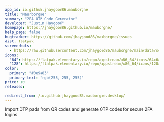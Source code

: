 ```yaml
---
app_id: io.github.jhaygood86.mauborgne
title: "Maurborgne"
summary: "2FA OTP Code Generator"
developer: "Justin Haygood"
homepage: https://jhaygood86.github.io/mauborgne/
help_page: false
bugtracker: https://github.com/jhaygood86/mauborgne/issues
dist: flatpak
screenshots:
  - https://raw.githubusercontent.com/jhaygood86/mauborgne/main/data/screenshot.png
icons:
  "64": https://flatpak.elementary.io/repo/appstream/x86_64/icons/64x64/io.github.jhaygood86.mauborgne.png
  "128": https://flatpak.elementary.io/repo/appstream/x86_64/icons/128x128/io.github.jhaygood86.mauborgne.png
color:
  primary: "#0e9a83"
  primary-text: "rgb(255, 255, 255)"
price: 10
releases:

redirect_from: /io.github.jhaygood86.mauborgne.desktop/
---
```


<p>Import OTP pads from QR codes and generate OTP codes for secure 2FA logins</p>